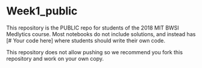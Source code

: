 # Week1_public

This repository is the PUBLIC repo for students of the 2018 MIT BWSI Medlytics course.  Most notebooks do not include solutions, and instead has [# Your code here] where students should write their own code.

This repository does not allow pushing so we recommend you fork this repository and work on your own copy.
